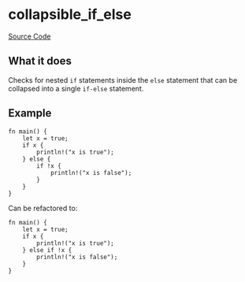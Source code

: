# collapsible_if_else

[Source Code](https://github.com/software-mansion/cairo-lint/tree/main/crates/cairo-lint-core/src/lints/ifs/collapsible_if_else.rs#L53)

## What it does

Checks for nested `if` statements inside the `else` statement
that can be collapsed into a single `if-else` statement.

## Example

```cairo
fn main() {
    let x = true;
    if x {
        println!("x is true");
    } else {
        if !x {
            println!("x is false");
        }
    }
}
```

Can be refactored to:

```cairo
fn main() {
    let x = true;
    if x {
        println!("x is true");
    } else if !x {
        println!("x is false");
    }
}
```